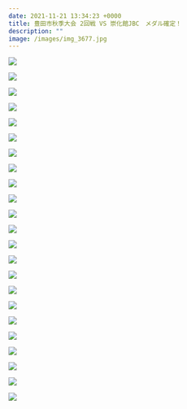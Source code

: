 ```yaml
---
date: 2021-11-21 13:34:23 +0000
title: 豊田市秋季大会 2回戦 VS 崇化館JBC　メダル確定！
description: ""
image: /images/img_3677.jpg
---
```

![](/images/img_3681.jpg)

![](/images/img_3687.jpg)

![](/images/img_3705.jpg)

![](/images/img_3693.jpg)

![](/images/img_3708.jpg)

![](/images/img_3709.jpg)

![](/images/img_3712.jpg)

![](/images/img_3713.jpg)

![](/images/img_3717.jpg)

![](/images/img_3722.jpg)

![](/images/img_3725.jpg)

![](/images/img_3726.jpg)

![](/images/img_3727.jpg)

![](/images/img_3728.jpg)

![](/images/img_3732.jpg)

![](/images/img_3734.jpg)

![](/images/img_3737.jpg)

![](/images/img_3740.jpg)

![](/images/img_3741.jpg)

![](/images/img_3743.jpg)

![](/images/img_3754.jpg)

![](/images/img_3758.jpg)

![](/images/img_3759.jpg)
